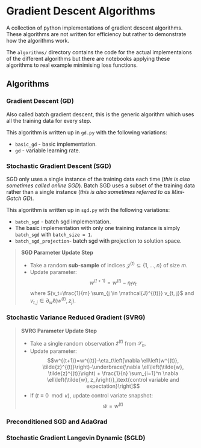 # Gradient Descent Algorithms

A collection of python implementations of gradient descent algorithms. These algorithms are not written for efficiency but rather to demonstrate how the algorithms work.

The `algorithms/` directory contains the code for the actual implementaions of the different algorithms but there are notebooks applying these algorithms to real example minimising loss functions.

## Algorithms

### Gradient Descent (GD)

Also called batch gradient descent, this is the generic algorithm which uses all the training data for every step.

This algorithm is written up in `gd.py` with the following variations:
- `basic_gd` - basic implementation.
- `gd` - variable learning rate.

### Stochastic Gradient Descent (SGD)

SGD only uses a single instance of the training data each time (_this is also sometimes called online SGD_). Batch SGD uses a subset of the training data rather than a single instance (_this is also sometimes referred to as Mini-Gatch GD_).

This algorithm is written up in `sgd.py` with the following variations:
- `batch_sgd` - batch sgd implementation.
- The basic implementation with only one training instance is simply `batch_sgd` with `batch_size = 1`.
- `batch_sgd_projection`- batch sgd with projection to solution space.

> **SGD Parameter Update Step**
> 
> - Take a random **sub-sample** of indices $\mathcal{J}^{(t)} \subseteq\{1, \ldots, n\}$ of size $m$.
> - Update parameter: $$w^{(t+1)}=w^{(t)}-\eta_t v_t$$ where $(v_t=\frac{1}{m} \sum_{j \in \mathcal{J}^{(t)}} v_{t, j}$ and 
        $v_{t, j} \in \partial_w \ell \left(w^{(t)}, z_j\right)$.


###  Stochastic Variance Reduced Gradient (SVRG)

> **SVRG Parameter Update Step**
> 
> - Take a single random observation $\tilde{z}^{(t)}$ from $\mathcal{S}_n$.
> - Update parameter: $$w^{(t+1)}=w^{(t)}-\eta_t\left[\nabla \ell\left(w^{(t)}, \tilde{z}^{(t)}\right)-\underbrace{\nabla \ell\left(\tilde{w}, \tilde{z}^{(t)}\right) + \frac{1}{n} \sum_{i=1}^n \nabla \ell\left(\tilde{w}, z_i\right)}_\text{control variable and expectation}\right]$$
> - If ($t \equiv 0 \mod \kappa$), update control variate snapshot: $$\tilde{w} = w^{(t)}$$

### Preconditioned SGD and AdaGrad

### Stochastic Gradient Langevin Dynamic (SGLD)
